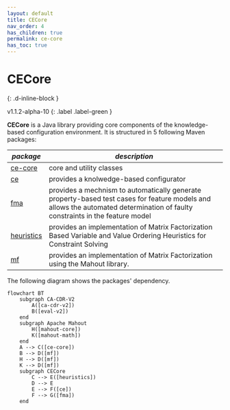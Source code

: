 ```yaml
---
layout: default
title: CECore
nav_order: 4
has_children: true
permalink: ce-core
has_toc: true
---
```


# CECore
{: .d-inline-block }

v1.1.2-alpha-10
{: .label .label-green }

**CECore** is a Java library providing core components of the knowledge-based configuration environment.
It is structured in 5 following Maven packages:

| *package*                                       | *description*                            |
|----------------------------------------------|------------------------------------------|
| [ce-core]     | core and utility classes |
| [ce] | provides a knolwedge-based configurator |
| [fma]    | provides a mechnism to automatically generate property-based test cases for feature models and allows the automated determination of faulty constraints in the feature model |
| [heuristics]         | provides an implementation of Matrix Factorization Based Variable and Value Ordering Heuristics for Constraint Solving |
| [mf]      | provides an implementation of Matrix Factorization using the Mahout library. |

The following diagram shows the packages' dependency.

```mermaid
flowchart BT
    subgraph CA-CDR-V2
        A([ca-cdr-v2])
        B([eval-v2])
    end
    subgraph Apache Mahout
        H([mahout-core])
        K([mahout-math])
    end
    A --> C([ce-core])
    B --> D([mf])
    H --> D([mf])
    K --> D([mf])
    subgraph CECore
        C --> E([heuristics])
        D --> E
        E --> F([ce])
        F --> G([fma])
    end
```

<!-- Links -->
[ce-core]: core
[ce]: ce
[fma]: fma
[heuristics]: heuristics
[mf]: mf